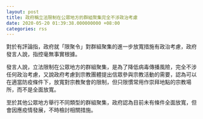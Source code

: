 ```yaml
---
layout: post
title: 政府稱立法限制在公眾地方的群組聚集完全不涉政治考慮
date: 2020-05-20 01:39:38.000000000 +08:00
categories: rss
---
```


對於有評論指，政府就「限聚令」對群組聚集的進一步放寬措施有政治考慮，政府發言人說，指控毫無事實根據。
 
發言人說，立法限制在公眾地方的群組聚集，是為了降低病毒傳播風險，完全不涉任何政治考慮，又說政府考慮到宗教團體提出信眾參與宗教活動的需要，認為可以在適當防疫條件下，放寬對宗教聚會的限制，但只限慣常用作崇拜地點的宗教場所，而不是全面放寬。
 
至於其他公眾地方舉行不同類型的群組聚集，政府認為目前未有條件全面放寬，但會因應疫情發展，不時檢討相關措施。
